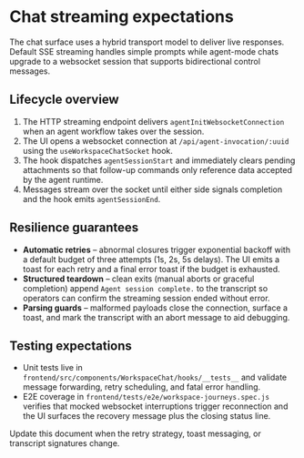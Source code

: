 # Chat streaming expectations

The chat surface uses a hybrid transport model to deliver live responses. Default
SSE streaming handles simple prompts while agent-mode chats upgrade to a
websocket session that supports bidirectional control messages.

## Lifecycle overview

1. The HTTP streaming endpoint delivers `agentInitWebsocketConnection` when an
   agent workflow takes over the session.
2. The UI opens a websocket connection at `/api/agent-invocation/:uuid` using
   the `useWorkspaceChatSocket` hook.
3. The hook dispatches `agentSessionStart` and immediately clears pending
   attachments so that follow-up commands only reference data accepted by the
   agent runtime.
4. Messages stream over the socket until either side signals completion and the
   hook emits `agentSessionEnd`.

## Resilience guarantees

- **Automatic retries** – abnormal closures trigger exponential backoff with a
  default budget of three attempts (1s, 2s, 5s delays). The UI emits a toast for
  each retry and a final error toast if the budget is exhausted.
- **Structured teardown** – clean exits (manual aborts or graceful completion)
  append `Agent session complete.` to the transcript so operators can confirm the
  streaming session ended without error.
- **Parsing guards** – malformed payloads close the connection, surface a toast,
  and mark the transcript with an abort message to aid debugging.

## Testing expectations

- Unit tests live in `frontend/src/components/WorkspaceChat/hooks/__tests__` and
  validate message forwarding, retry scheduling, and fatal error handling.
- E2E coverage in `frontend/tests/e2e/workspace-journeys.spec.js` verifies that
  mocked websocket interruptions trigger reconnection and the UI surfaces the
  recovery message plus the closing status line.

Update this document when the retry strategy, toast messaging, or transcript
signatures change.
